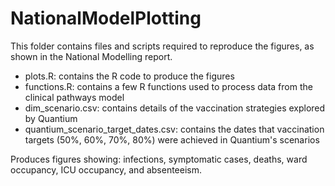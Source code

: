 # NationalModelPlotting

This folder contains files and scripts required to reproduce the figures, as shown in the National Modelling report. 

* plots.R: contains the R code to produce the figures
* functions.R: contains a few R functions used to process data from the clinical pathways model
* dim_scenario.csv: contains details of the vaccination strategies explored by Quantium
* quantium_scenario_target_dates.csv: contains the dates that vaccination targets (50%, 60%, 70%, 80%) were achieved in Quantium's scenarios

Produces figures showing: infections, symptomatic cases, deaths, ward occupancy, ICU occupancy, and absenteeism.

